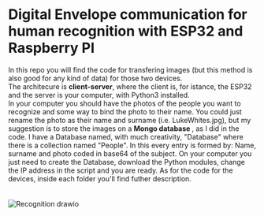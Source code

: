 # Digital Envelope communication for human recognition with ESP32 and Raspberry PI
In this repo you will find the code for transfering images (but this method is also good for any kind of data) for those two devices. <br>
The architecure is <strong>client-server</strong>, where the client is, for istance, the ESP32 and the server is your computer, with Python3 installed.<br> 
In your computer you should have the photos of the people you want to recognize and some way to bind the photo to their name. You could just rename the photo as their name and surname (i.e. LukeWhites.jpg), but my suggestion is to store the images on a <strong>Mongo database </strong>, as I did in the code. I have a Database named, with much creativity, "Database" where there is a collection named "People". In this every entry is formed by: Name, surname and photo coded in base64 of the subject. On your computer you just need to create the Database, download the Python modules, change the IP address in the script and you are ready. As for the code for the devices, inside each folder you'll find futher description.
<br> <br> <br>
![Recognition drawio](https://github.com/matteopiccadaci/Digital-Envelope-communication-for-human-recognition-with-ESP32-and-Raspberry-PI/assets/95314113/53ba61af-ce42-4caa-b19f-86d36c600c90)

